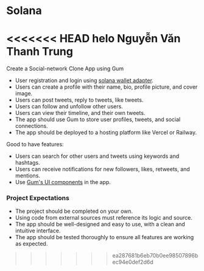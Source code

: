 # Solana

<<<<<<< HEAD
helo
Nguyễn Văn Thanh Trung
=======
Create a Social-network Clone App using Gum
- User registration and login using [solana wallet adapter](https://github.com/solana-labs/wallet-adapter).
- Users can create a profile with their name, bio, profile picture, and cover image.
- Users can post tweets, reply to tweets, like tweets.
- Users can follow and unfollow other users.
- Users can view their timeline, and their own tweets.
- The app should use Gum to store user profiles, tweets, and social connections.
- The app should be deployed to a hosting platform like Vercel or Railway.

Good to have features:
- Users can search for other users and tweets using keywords and hashtags.
- Users can receive notifications for new followers, likes, retweets, and mentions.
- Use [Gum's UI components](https://github.com/gumhq/gum-ui-components) in the app. 

### Project Expectations
<!--- Please add expectations that students need to follow to be considered. Some examples include: completing the task on their own, not using code from external resources without comprehending the logic, etc.  --->
- The project should be completed on your own.
- Using code from external sources must reference its logic and source.
- The app should be well-designed and easy to use, with a clean and intuitive interface.
- The app should be tested thoroughly to ensure all features are working as expected.

>>>>>>> ea287681b6eb70b0ee98507896bec94e0def2d6d
